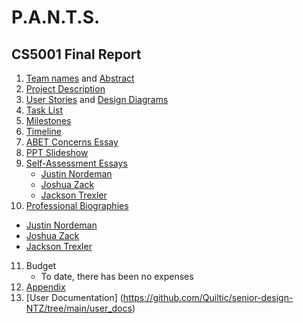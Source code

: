 # P.A.N.T.S.

## CS5001 Final  Report
1. [Team names](Project-description.md) and [Abstract](abstract.md)
2. [Project Description](Project-description.md)
3. [User Stories](User_Stories.md) and [Design Diagrams](Design_Diagrams/Design_Diagrams.md)
4. [Task List](Tasklist.md)
5. [Milestones](Milestones.md)
6. [Timeline](Timeline.md)
7. [ABET Concerns Essay](Assignment%20%237%20Essay.docx)
8. [PPT Slideshow](https://mailuc-my.sharepoint.com/:p:/g/personal/trexlejt_mail_uc_edu/EZQmkkjh0sJIpy3eF7fyiHYB_B8kezL40YRlPBNPUZt6mw?rtime=uz_4oqDJ2kg)
9. [Self-Assessment Essays](individual_capstone_assesment/)
   - [Justin Nordeman](individual_capstone_assesment/SeniorDesign_Assignment3_Essay.docx)
   - [Joshua Zack](individual_capstone_assesment/Joshua%20Zack%20Individual%20capstone%20assessment.docx)
   - [Jackson Trexler](individual_capstone_assesment/JacksonTrexlerIndividualCapstoneAssessment.docx)
10. [Professional Biographies](Professional%20Biographys)
   - [Justin Nordeman](Professional%20Biographys/nordeman_professional_biography.md) 
   - [Joshua Zack](Professional%20Biographys/Professional%20Biography%20Josh%20Zack.md)
   - [Jackson Trexler](Professional%20Biographys/TrexlerProfessionalBiography.md)
11. Budget
      - To date, there has been no expenses
12. [Appendix](appendix.md)
13. [User Documentation] (https://github.com/Quiltic/senior-design-NTZ/tree/main/user_docs)
